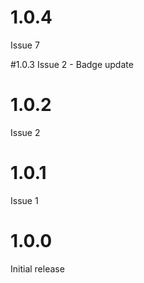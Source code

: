 # 1.0.4
Issue 7

#1.0.3
Issue 2 - Badge update

# 1.0.2
Issue 2

# 1.0.1
Issue 1

# 1.0.0
Initial release